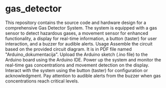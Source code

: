 # gas_detector
This repository contains the source code and hardware design for a comprehensive Gas Detector System. The system is equipped with a gas sensor to detect hazardous gases, a movement sensor for enhanced functionality, a display for real-time information, a button (taster) for user interaction, and a buzzer for audible alerts.
Usage
Assemble the circuit based on the provided circuit diagram. It is in PDF file named "Arduino_dokumentacija".
Upload the Arduino sketch (.ino file) to the Arduino board using the Arduino IDE.
Power up the system and monitor the real-time gas concentrations and movement detection on the display.
Interact with the system using the button (taster) for configuration or acknowledgment.
Pay attention to audible alerts from the buzzer when gas concentrations reach critical levels.
